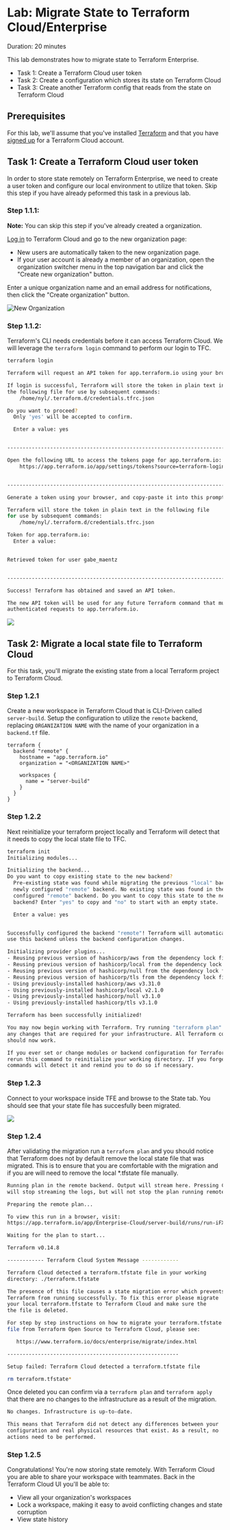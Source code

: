 # Lab: Migrate State to Terraform Cloud/Enterprise

Duration: 20 minutes

This lab demonstrates how to migrate state to Terraform Enterprise.

- Task 1: Create a Terraform Cloud user token
- Task 2: Create a configuration which stores its state on Terraform Cloud
- Task 3: Create another Terraform config that reads from the state on Terraform Cloud

## Prerequisites

For this lab, we'll assume that you've installed [Terraform](https://www.terraform.io/downloads.html) and that you have [signed up](https://app.terraform.io/signup/account) for a Terraform Cloud account.

## Task 1: Create a Terraform Cloud user token

In order to store state remotely on Terraform Enterprise, we need to create a user token and configure our local environment to utilize that token.  Skip this step if you have already peformed this task in a previous lab.

### Step 1.1.1:

**Note:** You can skip this step if you've already created a organization.

[Log in](https://app.terraform.io) to Terraform Cloud and go to the new organization page:

* New users are automatically taken to the new organization page.
* If your user account is already a member of an organization, open the organization switcher menu in the top navigation bar and click the "Create new organization" button.

Enter a unique organization name and an email address for notifications, then click the "Create organization" button.

![New Organization](images/free-org-creation.png "New Organization")

### Step 1.1.2:

Terraform's CLI needs credentials before it can access Terraform Cloud. We will leverage the `terraform login` command to perform our login to TFC.

```bash
terraform login

Terraform will request an API token for app.terraform.io using your browser.

If login is successful, Terraform will store the token in plain text in
the following file for use by subsequent commands:
    /home/nyl/.terraform.d/credentials.tfrc.json

Do you want to proceed?
  Only 'yes' will be accepted to confirm.

  Enter a value: yes


---------------------------------------------------------------------------------

Open the following URL to access the tokens page for app.terraform.io:
    https://app.terraform.io/app/settings/tokens?source=terraform-login


---------------------------------------------------------------------------------

Generate a token using your browser, and copy-paste it into this prompt.

Terraform will store the token in plain text in the following file
for use by subsequent commands:
    /home/nyl/.terraform.d/credentials.tfrc.json

Token for app.terraform.io:
  Enter a value: 


Retrieved token for user gabe_maentz


---------------------------------------------------------------------------------

Success! Terraform has obtained and saved an API token.

The new API token will be used for any future Terraform command that must make
authenticated requests to app.terraform.io.

```

![](img/api_token.png)

## Task 2: Migrate a local state file to Terraform Cloud

For this task, you'll migrate the existing state from a local Terraform project to Terraform Cloud.

### Step 1.2.1
Create a new workspace in Terraform Cloud that is CLI-Driven called `server-build`.  Setup the configuration to utilize the `remote` backend, replacing `ORGANIZATION NAME` with the name of your organization in a `backend.tf` file.

```hcl
terraform {
  backend "remote" {
    hostname = "app.terraform.io"
    organization = "<ORGANIZATION NAME>"

    workspaces {
      name = "server-build"
    }
  }
}
```

### Step 1.2.2

Next reinitialize your terraform project locally and Terraform will detect that it needs to copy the local state file to TFC.

```bash
terraform init
Initializing modules...

Initializing the backend...
Do you want to copy existing state to the new backend?
  Pre-existing state was found while migrating the previous "local" backend to the
  newly configured "remote" backend. No existing state was found in the newly
  configured "remote" backend. Do you want to copy this state to the new "remote"
  backend? Enter "yes" to copy and "no" to start with an empty state.

  Enter a value: yes


Successfully configured the backend "remote"! Terraform will automatically
use this backend unless the backend configuration changes.

Initializing provider plugins...
- Reusing previous version of hashicorp/aws from the dependency lock file
- Reusing previous version of hashicorp/local from the dependency lock file
- Reusing previous version of hashicorp/null from the dependency lock file
- Reusing previous version of hashicorp/tls from the dependency lock file
- Using previously-installed hashicorp/aws v3.31.0
- Using previously-installed hashicorp/local v2.1.0
- Using previously-installed hashicorp/null v3.1.0
- Using previously-installed hashicorp/tls v3.1.0

Terraform has been successfully initialized!

You may now begin working with Terraform. Try running "terraform plan" to see
any changes that are required for your infrastructure. All Terraform commands
should now work.

If you ever set or change modules or backend configuration for Terraform,
rerun this command to reinitialize your working directory. If you forget, other
commands will detect it and remind you to do so if necessary.
```

### Step 1.2.3
Connect to your workspace inside TFE and browse to the State tab.  You should see that your state file has succesfully been migrated.

![](img/migrate_state.png)

### Step 1.2.4

After validating the migration run a `terraform plan` and you should notice that Terraform does not by default remove the local state file that was migrated.  This is to ensure that you are comfortable with the migration and if you are will need to remove the local *.tfstate file manually.

```bash
Running plan in the remote backend. Output will stream here. Pressing Ctrl-C
will stop streaming the logs, but will not stop the plan running remotely.

Preparing the remote plan...

To view this run in a browser, visit:
https://app.terraform.io/app/Enterprise-Cloud/server-build/runs/run-iFXAhxKR7ketE85H

Waiting for the plan to start...

Terraform v0.14.8

------------ Terraform Cloud System Message ------------

Terraform Cloud detected a terraform.tfstate file in your working
directory: ./terraform.tfstate

The presence of this file causes a state migration error which prevents
Terraform from running successfully. To fix this error please migrate
your local terraform.tfstate to Terraform Cloud and make sure the
the file is deleted.

For step by step instructions on how to migrate your terraform.tfstate
file from Terraform Open Source to Terraform Cloud, please see:

   https://www.terraform.io/docs/enterprise/migrate/index.html

--------------------------------------------------------

Setup failed: Terraform Cloud detected a terraform.tfstate file
```

```bash
rm terraform.tfstate*
```

Once deleted you can confirm via a `terraform plan` and `terraform apply` that there are no changes to the infrastructure as a result of the migration. 

```bash
No changes. Infrastructure is up-to-date.

This means that Terraform did not detect any differences between your
configuration and real physical resources that exist. As a result, no
actions need to be performed.
```

### Step 1.2.5

Congratulations! You're now storing state remotely. With Terraform Cloud you are able to share your workspace with teammates. Back in the Terraform Cloud UI you'll be able to:

* View all your organization's workspaces
* Lock a workspace, making it easy to avoid conflicting changes and state corruption
* View state history